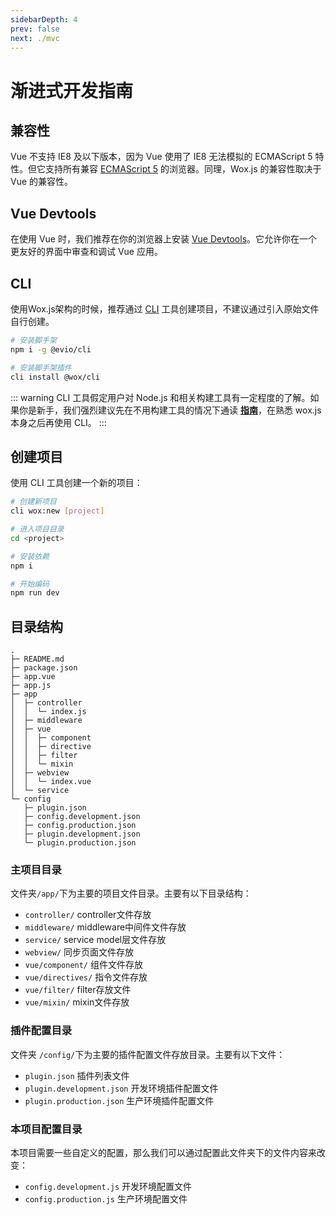```yaml
---
sidebarDepth: 4
prev: false
next: ./mvc
---
```

# 渐进式开发指南

## 兼容性

Vue 不支持 IE8 及以下版本，因为 Vue 使用了 IE8 无法模拟的 ECMAScript 5 特性。但它支持所有兼容 [ECMAScript 5](https://caniuse.com/#feat=es5) 的浏览器。同理，Wox.js 的兼容性取决于 Vue 的兼容性。

## Vue Devtools

在使用 Vue 时，我们推荐在你的浏览器上安装 [Vue Devtools](https://github.com/vuejs/vue-devtools#vue-devtools)。它允许你在一个更友好的界面中审查和调试 Vue 应用。

## CLI

使用Wox.js架构的时候，推荐通过 [CLI](/cli/) 工具创建项目，不建议通过引入原始文件自行创建。

```bash
# 安装脚手架
npm i -g @evio/cli 

# 安装脚手架插件
cli install @wox/cli 
```

::: warning
CLI 工具假定用户对 Node.js 和相关构建工具有一定程度的了解。如果你是新手，我们强烈建议先在不用构建工具的情况下通读 **[指南](/guide/)**，在熟悉 wox.js 本身之后再使用 CLI。
:::

## 创建项目

使用 CLI 工具创建一个新的项目：

```bash
# 创建新项目
cli wox:new [project]

# 进入项目目录
cd <project>

# 安装依赖
npm i

# 开始编码
npm run dev
```

## 目录结构

```
.
├─ README.md
├─ package.json
├─ app.vue
├─ app.js
├─ app
│  ├─ controller
│  │  └─ index.js
│  ├─ middleware
│  ├─ vue
│  │  ├─ component
│  │  ├─ directive
│  │  ├─ filter
│  │  └─ mixin
│  ├─ webview
│  │  └─ index.vue
│  └─ service
└─ config
   ├─ plugin.json
   ├─ config.development.json
   ├─ config.production.json
   ├─ plugin.development.json
   └─ plugin.production.json
```

### 主项目目录

文件夹`/app/`下为主要的项目文件目录。主要有以下目录结构：

- `controller/` controller文件存放
- `middleware/` middleware中间件文件存放
- `service/` service model层文件存放
- `webview/` 同步页面文件存放
- `vue/component/` 组件文件存放
- `vue/directives/` 指令文件存放
- `vue/filter/` filter存放文件
- `vue/mixin/` mixin文件存放


### 插件配置目录

文件夹 `/config/`下为主要的插件配置文件存放目录。主要有以下文件：

- `plugin.json` 插件列表文件
- `plugin.development.json` 开发环境插件配置文件
- `plugin.production.json` 生产环境插件配置文件

### 本项目配置目录

本项目需要一些自定义的配置，那么我们可以通过配置此文件夹下的文件内容来改变：

- `config.development.js` 开发环境配置文件
- `config.production.js` 生产环境配置文件

